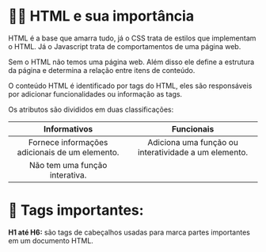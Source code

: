 <h1> 🐱‍💻 HTML e sua importância</h1>

HTML é a base que amarra tudo, já o CSS trata de estilos que implementam o HTML. Já o Javascript trata de comportamentos de uma página web.

Sem o HTML não temos uma página web. Além disso ele define a estrutura da página e determina a relação entre itens de conteúdo.

O conteúdo HTML é identificado por tags do HTML, eles são responsáveis por adicionar funcionalidades ou informação as tags.

Os atributos são divididos em duas classificações:

|                  Informativos                  |                      Funcionais                      |
| :--------------------------------------------: | :--------------------------------------------------: |
| Fornece informações adicionais de um elemento. | Adiciona uma função ou interatividade a um elemento. |
|         Não tem uma função interativa.         |                                                      |

<h1>🔗 Tags importantes:</h1>

<strong>H1 até H6:</strong> são tags de cabeçalhos usadas para marca partes importantes em um documento HTML.
